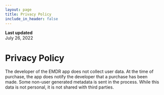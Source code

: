 ```yaml
---
layout: page
title: Privacy Policy
include_in_header: false
---
```


**Last updated**  
July 26, 2022

# Privacy Policy
The developer of the EMDR app does not collect user data. At the time of purchase, the app does notify the developer that a purchase has been made. Some non-user generated metadata is sent in the process. While this data is not personal, it is not shared with third parties.
